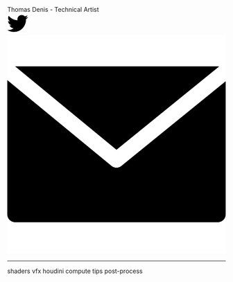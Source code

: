 <script>

var tags = 
{
    'shaders'       : 1,
    'vfx'           : 1,
    'houdini'       : 1,
    'compute'       : 1,
    'tips'          : 1,
    'post-process'  : 1
};

var tagsElements = {};

function ToggleTag(el, tag) {
    tagsElements[tag] = el;
    tags[tag] = 1 - tags[tag];

    if(tags[tag] == 0)
    el.classList.remove('tag_' + tag);
    else
    el.classList.add('tag_' + tag);

    var els = document.getElementsByClassName("card");
    for(var i = 0; i < els.length; i++)
    {
        var children = els[i].getElementsByTagName("span");
        var hide = true;
        for(var j = 0; j < children.length; j++)
        {
            if(tags[children[j].innerHTML] == 1)
            hide = false;
        }

        if(hide) 
        {
            els[i].style.visibility = 'hidden';
            els[i].style.opacity = '0';
            els[i].style.display = 'none';
        }
        else
        {
            els[i].style.visibility = 'visible';
            els[i].style.opacity = '1';
            els[i].style.display = '';
        }
    }

    var flag = 0;
    for(const prop in tags)
    {
        if(tags[prop] == 1)
        {
            flag = 1;
            return;
        }
    }

    if(flag == 0) 
    {
        for(const prop in tags)
        {
            ToggleTag(tagsElements[prop], prop);
        }
    }
}

function AddArticle(article) {
    var template = 

'<div class="card">'+
'    <div>'+
'        <img src="[THUMBNAIL]" alt="image" class="card_preview" /> '+
'    </div>'+
'    <div class="card_child">'+
'        <div>'+
'        <a href="[LINK]">[HEADER]</a><br>'+
'        [DESCRIPTION]'+
'        </div>'+
'        <div class="card_footer">'+
'           <div class="card_tags">'+
'           [TAGS]'+
'           </div>'+
'           <div class="card_date">'+
'           [DATE]'+
'           </div>'+
'        </div>'+
'    </div>'+
'</div>';

    template = template.replace('[THUMBNAIL]', article.thumbnail);
    template = template.replace('[LINK]', article.link);
    template = template.replace('[HEADER]', article.header);
    template = template.replace('[DESCRIPTION]', article.description);
    template = template.replace('[DATE]', article.date);

    var tags = "";
    if(article.tags)
    {
        for(var i = 0; i < article.tags.length; i++) {
            tags += '<span class="tag ' + ("tag_" + article.tags[i]) + '">'+ article.tags[i] +'</span>';
        }
    }
    
    template = template.replace('[TAGS]', tags);

    document.getElementById("container").insertAdjacentHTML('beforeend', template);
}

</script>

<div class="header">
    <div>
        <span id="header_title">Thomas Denis - Technical Artist</span>
    </div>
    <div id="social_container">
        <div>
            <a href="https://twitter.com/tomdns_" target="_blank">
                <img src="images/icons/twitter.svg" class="social_icons" />
            </a>
        </div>
        <div>
            <a href="mailto:thomas-denis@hotmail.com" target="_blank">
                <img src="images/icons/email.svg" class="social_icons" />
            </a>
        </div>
    </div>
</div>

***

<div id="tags_container">
<span class="tag tag_shaders" onclick="ToggleTag(this, 'shaders')">shaders</span>
<span class="tag tag_vfx" onclick="ToggleTag(this, 'vfx')">vfx</span>
<span class="tag tag_houdini" onclick="ToggleTag(this, 'houdini')">houdini</span>
<span class="tag tag_compute" onclick="ToggleTag(this, 'compute')">compute</span>
<span class="tag tag_tips" onclick="ToggleTag(this, 'tips')">tips</span>
<span class="tag tag_post-process" onclick="ToggleTag(this, 'post-process')">post-process</span>
</div>

<div id="container">
</div>

<script type="text/javascript">
AddArticle({
    header:         'Unity Tips - Build Size And Assets Usage',
    description:    'Quick tip on how to spot what\'s taking up place in your project',
    link:           'articles/tips-build-size.html',
    thumbnail:      'images/tips-build-size/log.png',
    date:           'September 2020',
    tags:           ['tips']
});
AddArticle({
    header:         'Shader Breakdown - A Sand Game With Compute Shaders',
    description:    'A version of the classic game running on the GPU',
    link:           'articles/compute-game-of-life.html',
    thumbnail:      'images/compute-game-of-life/trees.gif',
    date:           'August 2020',
    tags:           ['shaders', 'compute']
});
AddArticle({
    header:         'Shader Breakdown - Simple Outline Post-Process',
    description:    'A specific pixel-perfect outline for Desktop Garden, our #LD46 jam entry',
    link:           'articles/simple-outline-post-process.html',
    thumbnail:      'images/simple-outline-post-process/header.png',
    date:           'April 2020',
    tags:           ['shaders', 'post-process']
});
AddArticle({
    header:         'Shader Project - Uber Shader VFX',
    description:    'Custom shader & inspector to toggle shader features easily',
    link:           'articles/uber-shader-vfx.html',
    thumbnail:      'images/uber-shader-vfx/projectiles.gif',
    date:           'March 2020',
    tags:           ['shaders', 'vfx']
});
AddArticle({
    header:         'Shader Breakdown - Voxel Animation Textures',
    description:    'VATs for voxel simulations, from Houdini to Unity using Alembic',
    link:           'articles/voxel-animation-texture.html',
    thumbnail:      'images/voxel-animation-texture/waves.gif',
    date:           'December 2019',
    tags:           ['shaders', 'houdini', 'vfx']
});
AddArticle({
    header:         'Houdini Project - Townscaper\'s grid',
    description:    'Quick attempt in Houdini to generate the grid from Townscaper by Oskar Stålberg',
    link:           'javascript:void(0)',
    thumbnail:      'images/stalberg-grid/process.gif',
    date:           'November 2019',
    tags:           ['houdini']
});
AddArticle({
    header:         'Shader Breakdown - Shield Impacts',
    description:    'Use case of sending arrays to the shader',
    link:           'articles/shield-impacts.html',
    thumbnail:      'images/shield-impacts/shield.gif',
    date:           'September 2019',
    tags:           ['shaders', 'vfx']
});
AddArticle({
    header:         'Houdini Tutorial - Sliced Mountains',
    description:    'Learn how to generate Godus-inspired islands using heightfields in Houdini',
    link:           'articles/sliced-mountains.html',
    thumbnail:      'images/sliced-mountains/mountain_final.png',
    date:           'May 2019',
    tags:           ['houdini']
});
AddArticle({
    header:         'Shader Breakdown - Hologram (RTVFX Sketch #18)',
    description:    'Project made for the 18th sketch edition on realtimevfx.com. GPU Particles, Compute & Geometry shaders',
    link:           'articles/sketch-hologram.html',
    thumbnail:      'images/sketch-hologram/hologram.gif',
    date:           'November 2018',
    tags:           ['shaders', 'vfx', 'compute']
});
AddArticle({
    header:         'Shader Project - Parallax Sphere',
    description:    'Parallax mapping without raymarching',
    link:           'javascript:void(0)',
    thumbnail:      'images/parallax-sphere/sphere.gif',
    date:           'September 2018',
    tags:           ['shaders', 'vfx']
});
</script>
